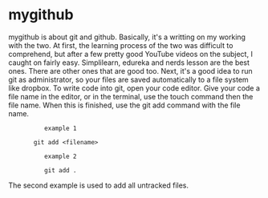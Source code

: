 # mygithub
mygithub is about git and github.
Basically, it's a writting on my
working with the two. At first, the learning process
of the two was difficult to comprehend, but after a few 
pretty good YouTube videos on the subject, I caught
on fairly easy.
   Simplilearn, edureka and nerds lesson are the best ones.
There are other ones that are good too.
   Next, it's a good idea to run git as administrator,
so your files are saved automatically to a file system
like dropbox.
    To write code into git, open your code editor.
Give your code a file name in the editor, or 
in the terminal, use the touch command then the
file name. When this is finished, use the git add 
command with the file name.

              example 1
           
           git add <filename>
           
              example 2
              
              git add .
              
The second example is used to add all untracked files.
     
